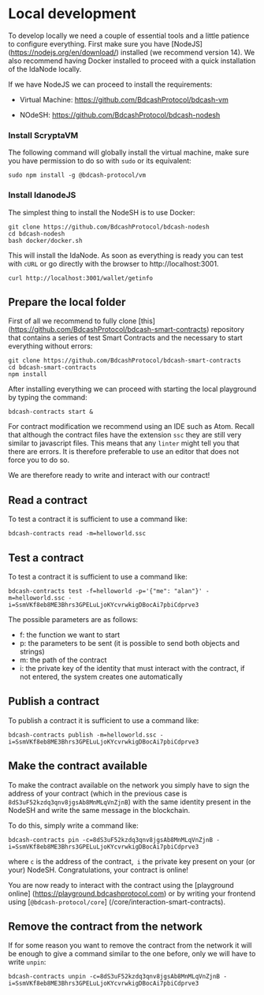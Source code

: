 # Local development

To develop locally we need a couple of essential tools and a little patience to configure everything.
First make sure you have [NodeJS] (https://nodejs.org/en/download/) installed (we recommend version 14).
We also recommend having Docker installed to proceed with a quick installation of the IdaNode locally.

If we have NodeJS we can proceed to install the requirements:

- Virtual Machine: https://github.com/BdcashProtocol/bdcash-vm

- NOdeSH: https://github.com/BdcashProtocol/bdcash-nodesh

### Install ScryptaVM

The following command will globally install the virtual machine, make sure you have permission to do so with `sudo` or its equivalent:

```
sudo npm install -g @bdcash-protocol/vm
```

### Install IdanodeJS

The simplest thing to install the NodeSH is to use Docker:

```
git clone https://github.com/BdcashProtocol/bdcash-nodesh
cd bdcash-nodesh
bash docker/docker.sh
```

This will install the IdaNode. As soon as everything is ready you can test with `cURL` or go directly with the browser to http://localhost:3001.

```
curl http://localhost:3001/wallet/getinfo
```

## Prepare the local folder

First of all we recommend to fully clone [this] (https://github.com/BdcashProtocol/bdcash-smart-contracts) repository that contains a series of test Smart Contracts and the necessary to start everything without errors:

```
git clone https://github.com/BdcashProtocol/bdcash-smart-contracts
cd bdcash-smart-contracts
npm install
```

After installing everything we can proceed with starting the local playground by typing the command:
```
bdcash-contracts start &
```

For contract modification we recommend using an IDE such as Atom. Recall that although the contract files have the extension `ssc` they are still very similar to javascript files. This means that any `linter` might tell you that there are errors. It is therefore preferable to use an editor that does not force you to do so.

We are therefore ready to write and interact with our contract!

## Read a contract

To test a contract it is sufficient to use a command like:

```
bdcash-contracts read -m=helloworld.ssc
```

## Test a contract

To test a contract it is sufficient to use a command like:

```
bdcash-contracts test -f=helloworld -p='{"me": "alan"}' -m=helloworld.ssc -i=SsmVKf8eb8ME3Bhrs3GPELuLjoKYcvrwkigDBocAi7pbiCdprve3
```

The possible parameters are as follows:
- f: the function we want to start
- p: the parameters to be sent (it is possible to send both objects and strings)
- m: the path of the contract
- i: the private key of the identity that must interact with the contract, if not entered, the system creates one automatically

## Publish a contract

To publish a contract it is sufficient to use a command like:

```
bdcash-contracts publish -m=helloworld.ssc -i=SsmVKf8eb8ME3Bhrs3GPELuLjoKYcvrwkigDBocAi7pbiCdprve3
```


## Make the contract available

To make the contract available on the network you simply have to sign the address of your contract (which in the previous case is `8dS3uF52kzdq3qnv8jgsAb8MnMLqVnZjnB`) with the same identity present in the NodeSH and write the same message in the blockchain.

To do this, simply write a command like:

```
bdcash-contracts pin -c=8dS3uF52kzdq3qnv8jgsAb8MnMLqVnZjnB -i=SsmVKf8eb8ME3Bhrs3GPELuLjoKYcvrwkigDBocAi7pbiCdprve3
```

where `c` is the address of the contract,` i` the private key present on your (or your) NodeSH.
Congratulations, your contract is online!

You are now ready to interact with the contract using the [playground online] (https://playground.bdcashprotocol.com) or by writing your frontend using [`@bdcash-protocol/core`] (/core/interaction-smart-contracts).

## Remove the contract from the network

If for some reason you want to remove the contract from the network it will be enough to give a command similar to the one before, only we will have to write `unpin`:

```
bdcash-contracts unpin -c=8dS3uF52kzdq3qnv8jgsAb8MnMLqVnZjnB -i=SsmVKf8eb8ME3Bhrs3GPELuLjoKYcvrwkigDBocAi7pbiCdprve3
```